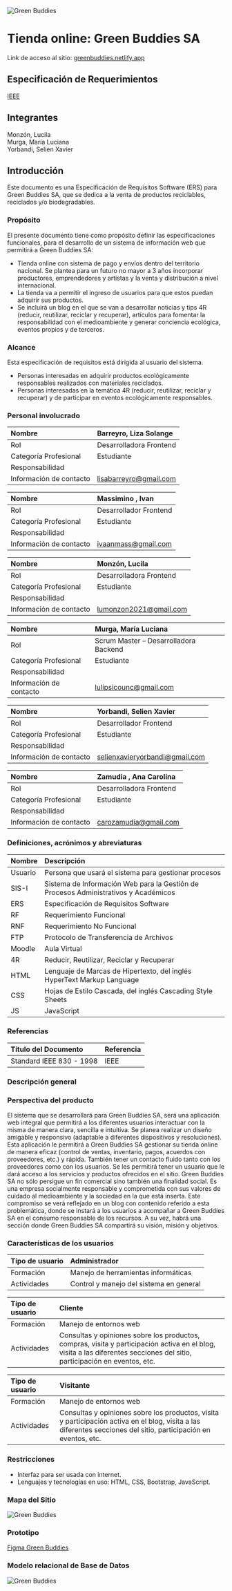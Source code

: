 ![Green Buddies](https://i.ibb.co/9ykvZTJ/green-Buddies-Logo.png)
# Tienda online: Green Buddies SA  
Link de acceso al sitio: [greenbuddies.netlify.app](https://greenbuddies.netlify.app/)  
## Especificación de Requerimientos
[IEEE](https://github.com/PPROF1-2021/a5-g4-tienda-on-line/tree/main/Especificaciones)  
## Integrantes 
Monzón, Lucila  
Murga, María Luciana   
Yorbandi, Selien Xavier  
## Introducción  
Este documento es una Especificación de Requisitos Software (ERS) para Green Buddies SA, que se dedica a la venta de productos reciclables, reciclados y/o biodegradables.
### Propósito
El presente documento tiene como propósito definir las especificaciones funcionales, para el desarrollo de un sistema de información web que permitirá a Green Buddies SA:  
- Tienda online con sistema de pago y envíos dentro del territorio nacional. Se plantea para un futuro no mayor a 3 años incorporar productores, emprendedores y artistas y la venta y distribución a nivel internacional.  
-	La tienda va a permitir el ingreso de usuarios para que estos puedan adquirir sus productos.
-	Se incluirá un blog en el que se van a desarrollar noticias y tips 4R (reducir, reutilizar, reciclar y recuperar), artículos para fomentar la responsabilidad con el medioambiente y generar conciencia ecológica, eventos propios y de terceros.  
### Alcance  
Esta especificación de requisitos está dirigida al usuario del sistema.  
- Personas interesadas en adquirir productos ecológicamente responsables realizados con materiales reciclados.  
- Personas interesadas en la temática 4R (reducir, reutilizar, reciclar y recuperar) y de participar en eventos ecológicamente responsables.  

### **Personal involucrado**

|Nombre|	Barreyro, Liza Solange|
| :- | :- | 
|Rol|	Desarrolladora Frontend|
|Categoría Profesional|	Estudiante|
|Responsabilidad| |	
|Información de contacto|	lisabarreyro@gmail.com|

|Nombre|	Massimino , Ivan|
| :- | :- | 
|Rol|	Desarrollador Frontend|
|Categoría Profesional|	Estudiante|
|Responsabilidad| |	
|Información de contacto|	ivaanmass@gmail.com|

|Nombre|	Monzón, Lucila|
| :- | :- | 
|Rol|	Desarrolladora Frontend|
|Categoría Profesional|	Estudiante|
|Responsabilidad| |	
|Información de contacto|	lumonzon2021@gmail.com|

|Nombre|	Murga, María Luciana|
| :- | :- | 
|Rol|	Scrum Master – Desarrolladora Backend
|Categoría Profesional|	Estudiante|
|Responsabilidad| |
|Información de contacto|	lulipsicounc@gmail.com |

|Nombre|	Yorbandi, Selien Xavier|
| :- | :- | 
|Rol|	Desarrollador Frontend|
|Categoría Profesional|	Estudiante|
|Responsabilidad| |	
|Información de contacto|	selienxavieryorbandi@gmail.com|

|Nombre|	Zamudia , Ana Carolina|
| :- | :- | 
|Rol|	Desarrolladora Frontend|
|Categoría Profesional|	Estudiante|
|Responsabilidad| |	
|Información de contacto|	carozamudia@gmail.com|

### **Definiciones, acrónimos y abreviaturas**

|Nombre|	Descripción|
| :- | :- | 
|Usuario|	Persona que usará el sistema para gestionar procesos|
|SIS-I|	Sistema de Información Web para la Gestión de Procesos Administrativos y Académicos|
|ERS|	Especificación de Requisitos Software|
|RF|	Requerimiento Funcional|
|RNF|	Requerimiento No Funcional|
|FTP|	Protocolo de Transferencia de Archivos|
|Moodle|	Aula Virtual|
|4R|	Reducir, Reutilizar, Reciclar y Recuperar|
|HTML|	Lenguaje de Marcas de Hipertexto, del inglés HyperText Markup Language|
|CSS|	Hojas de Estilo Cascada, del inglés Cascading Style Sheets|
|JS|	JavaScript|

### **Referencias**

|Título del Documento|	Referencia|
| :- | :- | 
|Standard IEEE 830 - 1998|	IEEE|

### Descripción general

### **Perspectiva del producto**
El sistema que se desarrollará para Green Buddies SA, será una aplicación web integral que permitirá a los diferentes usuarios interactuar con la misma de manera clara, sencilla e intuitiva. Se planea realizar un diseño amigable y responsivo (adaptable a diferentes dispositivos y resoluciones).
Esta aplicación le permitirá a Green Buddies SA gestionar su tienda online de manera eficaz (control de ventas, inventario, pagos, acuerdos con proveedores, etc.) y rápida.
También tener un contacto fluido tanto con los proveedores como con los usuarios. Se les permitirá tener un usuario que le dará acceso a los servicios y productos ofrecidos en el sitio.
Green Buddies SA no sólo persigue un fin comercial sino también una finalidad social. Es una empresa socialmente responsable y comprometida con sus valores de cuidado al medioambiente y la sociedad en la que está inserta. Este compromiso se verá reflejado en un blog con contenido referido a esta problemática, donde se instará a los usuarios a acompañar a Green Buddies SA en el consumo responsable de los recursos. A su vez, habrá una sección donde Green Buddies SA compartirá su visión, misión y objetivos.



### **Características de los usuarios**
|Tipo de usuario|	Administrador|
| :- | :- | 
|Formación|	Manejo de herramientas informáticas|
|Actividades|	Control y manejo del sistema en general|

|Tipo de usuario| Cliente|
| :- | :- | 
|Formación|	Manejo de entornos web|
|Actividades|	Consultas y opiniones sobre los productos, compras, visita y participación activa en el blog, visita a las diferentes secciones del sitio, participación en eventos, etc.|

|Tipo de usuario| Visitante|
| :- | :- | 
|Formación|	Manejo de entornos web|
|Actividades|	Consultas y opiniones sobre los productos, visita y participación activa en el blog, visita a las diferentes secciones del sitio, participación en eventos, etc.|


### **Restricciones**
-	Interfaz para ser usada con internet.
-	Lenguajes y tecnologías en uso: HTML, CSS, Bootstrap, JavaScript.

### **Mapa del Sitio**
![Green Buddies](https://i.ibb.co/8B5Btz8/mapa-Del-Sitio.png)

### Prototipo
[Figma Green Buddies](https://www.figma.com/file/tUEV6OEPa16jo3jaq9mHNG/GreenBuddies?node-id=6%3A2)

### Modelo relacional de Base de Datos  
![Green Buddies](https://i.ibb.co/YX06HTf/BD-grupo4-aula5.jpg)

